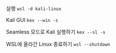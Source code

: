 실행
`wsl -d kali-linux`

Kali GUI
`kex --win -s`

Seamless 모드로 Kali 실행하기
`kex --sl -s`

WSL에 올라간 Linux 종료하기
`wsl --shutdown`
